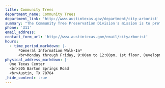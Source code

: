 ```yaml
---
title: Community Trees
department_name: Community Trees
department_link: 'http://www.austintexas.gov/department/city-arborist'
summary: "The Community Tree Preservation Division's mission is to protect and nurture Austin’s trees on behalf of the community through regulation, planning, and collaborative work."
phone: '311'
email_address:
contact_form_url: 'http://www.austintexas.gov/email/cityarborist'
hours:
  - time_period_markdown: |-
      *General Information Walk-In*
      <br>Monday through Friday, 9:00am to 12:00pm, 1st floor, Development Assistance Center
physical_address_markdown: |-
  One Texas Center
  <br>505 Barton Springs Road
  <br>​Austin, TX 78704
_hide_content: true
---
```

